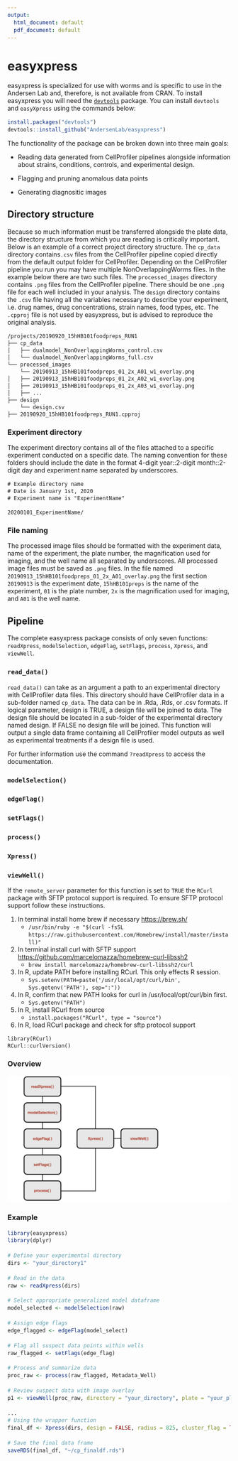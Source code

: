 ```yaml
---
output:
  html_document: default
  pdf_document: default
---
```

# easyxpress

easyxpress is specialized for use with worms and is specific to use in the Andersen Lab and, therefore, is not available from CRAN. To install easyxpress you will need the [`devtools`](https://github.com/hadley/devtools) package. You can install `devtools` and `easyXpress` using the commands below:

```r
install.packages("devtools")
devtools::install_github("AndersenLab/easyxpress")
```

The functionality of the package can be broken down into three main goals:

+ Reading data generated from CellProfiler pipelines alongside information about strains, conditions, controls, and experimental design.

+ Flagging and pruning anomalous data points

+ Generating diagnositic images

## Directory structure

Because so much information must be transferred alongside the plate data, the directory structure from which you are reading is critically important. Below is an example of a correct project directory structure. The `cp_data` directory contains`.csv` files from the CellProfiler pipeline copied directly from the default output folder for CellProfiler. Depending on the CellProfiler pipeline you run you may have multiple NonOverlappingWorms files. In the example below there are two such files. The `processed_images` directory contains `.png` files from the CellProfiler pipeline. There should be one `.png` file for each well included in your analysis. The `design` directory contains the `.csv` file having all the variables necessary to describe your experiment, i.e. drug names, drug concentrations, strain names, food types, etc. The `.cpproj` file is not used by easyxpress, but is advised to reproduce the original analysis.

```
/projects/20190920_15hHB101foodpreps_RUN1
├── cp_data
│   ├── dualmodel_NonOverlappingWorms_control.csv
│   └── dualmodel_NonOverlappingWorms_full.csv
└── processed_images
    └── 20190913_15hHB101foodpreps_01_2x_A01_w1_overlay.png
│   ├── 20190913_15hHB101foodpreps_01_2x_A02_w1_overlay.png
│   ├── 20190913_15hHB101foodpreps_01_2x_A03_w1_overlay.png
│   ├── ...    
├── design
    └── design.csv
├── 20190920_15hHB101foodpreps_RUN1.cpproj
```

### Experiment directory

The experiment directory contains all of the files attached to a specific experiment conducted on a specific date. The naming convention for these folders should include the date in the format 4-digit year::2-digit month::2-digit day and experiment name separated by underscores. 

```
# Example directory name
# Date is January 1st, 2020
# Experiment name is "ExperimentName"

20200101_ExperimentName/
```

### File naming

The processed image files should be formatted with the experiment data, name of the experiment, the plate number, the magnification used for imaging, and the well name all separated by underscores. All processed image files must be saved as `.png` files. In the file named `20190913_15hHB101foodpreps_01_2x_A01_overlay.png` the first section `20190913` is the experiment date, `15hHB101preps` is the name of the experiment, `01` is the plate number, `2x` is the magnification used for imaging, and `A01` is the well name.

## Pipeline

The complete easyxpress package consists of only seven functions: `readXpress`, `modelSelection`, `edgeFlag`, `setFlags`, `process`, `Xpress`, and `viewWell`.

### `read_data()`

`read_data()` can take as an argument a path to an experimental directory with CellProfiler data files. This directory should have CellProfiler data in a sub-folder named `cp_data`. The data can be in .Rda, .Rds, or .csv formats. If logical parameter, design is TRUE, a design file will be joined to data. The design file should be located in a sub-folder of the experimental directory named design. If FALSE no design file will be joined. This function will output a single data frame containing all CellProfiler model outputs as well as experimental treatments if a design file is used.

For further information use the command `?readXpress` to access the documentation.

### `modelSelection()`

### `edgeFlag()`

### `setFlags()`

### `process()`

### `Xpress()`

### `viewWell()`

If the `remote_server` parameter for this function is set to `TRUE` the `RCurl` package with SFTP protocol support is required. To ensure SFTP protocol support follow these instructions. 

1. In terminal install home brew if necessary https://brew.sh/
    + `/usr/bin/ruby -e "$(curl -fsSL https://raw.githubusercontent.com/Homebrew/install/master/install)"`
2. In terminal install curl with SFTP support https://github.com/marcelomazza/homebrew-curl-libssh2
    + `brew install marcelomazza/homebrew-curl-libssh2/curl`
3. In R, update PATH before installing RCurl. This only effects R session.
    + `Sys.setenv(PATH=paste('/usr/local/opt/curl/bin', Sys.getenv('PATH'), sep=":"))`
4. In R, confirm that new PATH looks for curl in /usr/local/opt/curl/bin first.
    + `Sys.getenv("PATH")`
5. In R, install RCurl from source
    + `install.packages("RCurl", type = "source")`
6.  In R, load RCurl package and check for sftp protocol support
```
library(RCurl)
RCurl::curlVersion()
```

### Overview

![Overview](./READMEfiles/Overview.png)

### Example
```r
library(easyxpress)
library(dplyr)

# Define your experimental directory
dirs <- "your_directory1"

# Read in the data
raw <- readXpress(dirs)

# Select appropriate generalized model dataframe
model_selected <- modelSelection(raw)

# Assign edge flags
edge_flagged <- edgeFlag(model_select)

# Flag all suspect data points within wells
raw_flagged <- setFlags(edge_flag)

# Process and summarize data
proc_raw <- process(raw_flagged, Metadata_Well)

# Review suspect data with image overlay
p1 <- viewWell(proc_raw, directory = "your_directory", plate = "your_plate", well = "your_well")

...
# Using the wrapper function
final_df <- Xpress(dirs, design = FALSE, radius = 825, cluster_flag = TRUE, well_edge_flag = TRUE, Metadata_Well)

# Save the final data frame
saveRDS(final_df, "~/cp_finaldf.rds")

```
